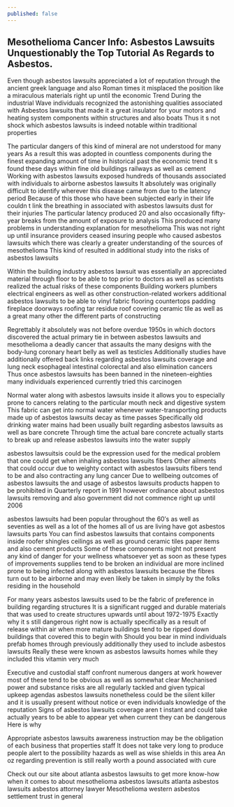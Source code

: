 ```yaml
---
published: false
---
```

## Mesothelioma Cancer Info: Asbestos Lawsuits Unquestionably the Top Tutorial As Regards to Asbestos.

Even though asbestos lawsuits appreciated a lot of reputation through the ancient greek language and also Roman times it misplaced the position like a miraculous materials right up until the economic Trend During the industrial Wave individuals recognized the astonishing qualities associated with Asbestos lawsuits that made it a great insulator for your motors and heating system components within structures and also boats Thus it s not shock which asbestos lawsuits is indeed notable within traditional properties

The particular dangers of this kind of mineral are not understood for many years As a result this was adopted in countless components during the finest expanding amount of time in historical past the economic trend It s found these days within fine old buildings railways as well as cement Working with asbestos lawsuits exposed hundreds of thousands associated with individuals to airborne asbestos lawsuits It absolutely was originally difficult to identify wherever this disease came from due to the latency period Because of this those who have been subjected early in their life couldn t link the breathing in associated with asbestos lawsuits dust for their injuries The particular latency produced 20 and also occasionally fifty-year breaks from the amount of exposure to analysis This produced many problems in understanding explanation for mesothelioma This was not right up until insurance providers ceased insuring people who caused asbestos lawsuits which there was clearly a greater understanding of the sources of mesothelioma This kind of resulted in additional study into the risks of asbestos lawsuits

Within the building industry asbestos lawsuit was essentially an appreciated material through floor to be able to top prior to doctors as well as scientists realized the actual risks of these components Building workers plumbers electrical engineers as well as other construction-related workers additional asbestos lawsuits to be able to vinyl fabric flooring countertops padding fireplace doorways roofing tar residue roof covering ceramic tile as well as a great many other the different parts of constructing

Regrettably it absolutely was not before overdue 1950s in which doctors discovered the actual primary tie in between asbestos lawsuits and mesothelioma a deadly cancer that assaults the many designs with the body-lung coronary heart belly as well as testicles Additionally studies have additionally offered back links regarding asbestos lawsuits coverage and lung neck esophageal intestinal colorectal and also elimination cancers Thus once asbestos lawsuits has been banned in the nineteen-eighties many individuals experienced currently tried this carcinogen

Normal water along with asbestos lawsuits inside it allows you to especially prone to cancers relating to the particular mouth neck and digestive system This fabric can get into normal water whenever water-transporting products made up of asbestos lawsuits decay as time passes Specifically old drinking water mains had been usually built regarding asbestos lawsuits as well as bare concrete Through time the actual bare concrete actually starts to break up and release asbestos lawsuits into the water supply

asbestos lawsuitsis could be the expression used for the medical problem that one could get when inhaling asbestos lawsuits fibers Other ailments that could occur due to weighty contact with asbestos lawsuits fibers tend to be and also contracting any lung cancer Due to wellbeing outcomes of asbestos lawsuits the and usage of asbestos lawsuits products happen to be prohibited in Quarterly report in 1991 however ordinance about asbestos lawsuits removing and also government did not commence right up until 2006

asbestos lawsuits had been popular throughout the 60′s as well as seventies as well as a lot of the homes all of us are living have got asbestos lawsuits parts You can find asbestos lawsuits that contains components inside roofer shingles ceilings as well as ground ceramic tiles paper items and also cement products Some of these components might not present any kind of danger for your wellness whatsoever yet as soon as these types of improvements supplies tend to be broken an individual are more inclined prone to being infected along with asbestos lawsuits because the fibres turn out to be airborne and may even likely be taken in simply by the folks residing in the household

For many years asbestos lawsuits used to be the fabric of preference in building regarding structures It is a significant rugged and durable materials that was used to create structures upwards until about 1972-1975 Exactly why it s still dangerous right now is actually specifically as a result of release within air when more mature buildings tend to be ripped down buildings that covered this to begin with Should you bear in mind individuals prefab homes through previously additionally they used to include asbestos lawsuits Really these were known as asbestos lawsuits homes while they included this vitamin very much

Executive and custodial staff confront numerous dangers at work however most of these tend to be obvious as well as somewhat clear Mechanised power and substance risks are all regularly tackled and given typical upkeep agendas asbestos lawsuits nonetheless could be the silent killer and it is usually present without notice or even individuals knowledge of the reputation Signs of asbestos lawsuits coverage aren t instant and could take actually years to be able to appear yet when current they can be dangerous Here is why

Appropriate asbestos lawsuits awareness instruction may be the obligation of each business that properties staff It does not take very long to produce people alert to the possibility hazards as well as wise shields in this area An oz regarding prevention is still really worth a pound associated with cure

Check out our site about atlanta asbestos lawsuits to get more know-how when it comes to about mesothelioma asbestos lawsuits atlanta asbestos lawsuits asbestos attorney lawyer Mesothelioma western asbestos settlement trust in general